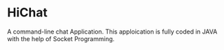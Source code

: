 # HiChat
A command-line chat Application.
This apploication is fully coded in JAVA with the help of Socket Programming.

